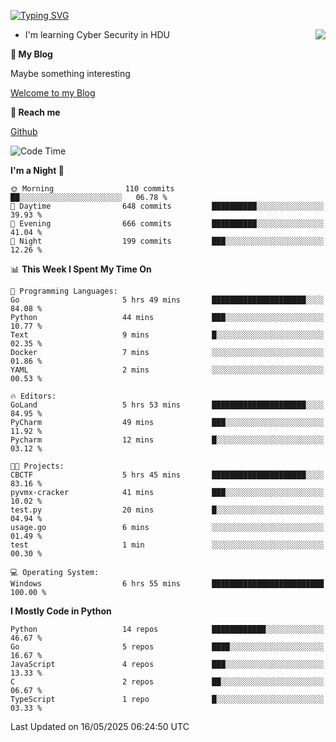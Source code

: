[![Typing SVG](https://readme-typing-svg.herokuapp.com?font=Fira+Code&pause=1000&random=false&width=450&height=60&lines=Hello+%F0%9F%91%8B%F0%9F%8F%BB;I'm+JBNRZ)](https://git.io/typing-svg)

<a href="#">
  <img align="right" src="https://github-readme-stats.vercel.app/api?username=JBNRZ&show_icons=true&bg_color=15,f2f7fd,E0EAFC" />
</a>

- I'm learning Cyber Security in HDU

 **🌱 My Blog**

Maybe something interesting

[Welcome to my Blog](https://jbnrz.com.cn/)

 **💬 Reach me** 

[Github](https://github.com/JBNRZ)


<!--START_SECTION:waka-->
![Code Time](http://img.shields.io/badge/Code%20Time-1%2C180%20hrs%2040%20mins-blue)

**I'm a Night 🦉** 

```text
🌞 Morning                110 commits         ██░░░░░░░░░░░░░░░░░░░░░░░   06.78 % 
🌆 Daytime                648 commits         ██████████░░░░░░░░░░░░░░░   39.93 % 
🌃 Evening                666 commits         ██████████░░░░░░░░░░░░░░░   41.04 % 
🌙 Night                  199 commits         ███░░░░░░░░░░░░░░░░░░░░░░   12.26 % 
```


📊 **This Week I Spent My Time On** 

```text
💬 Programming Languages: 
Go                       5 hrs 49 mins       █████████████████████░░░░   84.08 % 
Python                   44 mins             ███░░░░░░░░░░░░░░░░░░░░░░   10.77 % 
Text                     9 mins              █░░░░░░░░░░░░░░░░░░░░░░░░   02.35 % 
Docker                   7 mins              ░░░░░░░░░░░░░░░░░░░░░░░░░   01.86 % 
YAML                     2 mins              ░░░░░░░░░░░░░░░░░░░░░░░░░   00.53 % 

🔥 Editors: 
GoLand                   5 hrs 53 mins       █████████████████████░░░░   84.95 % 
PyCharm                  49 mins             ███░░░░░░░░░░░░░░░░░░░░░░   11.92 % 
Pycharm                  12 mins             █░░░░░░░░░░░░░░░░░░░░░░░░   03.12 % 

🐱‍💻 Projects: 
CBCTF                    5 hrs 45 mins       █████████████████████░░░░   83.16 % 
pyvmx-cracker            41 mins             ███░░░░░░░░░░░░░░░░░░░░░░   10.02 % 
test.py                  20 mins             █░░░░░░░░░░░░░░░░░░░░░░░░   04.94 % 
usage.go                 6 mins              ░░░░░░░░░░░░░░░░░░░░░░░░░   01.49 % 
test                     1 min               ░░░░░░░░░░░░░░░░░░░░░░░░░   00.30 % 

💻 Operating System: 
Windows                  6 hrs 55 mins       █████████████████████████   100.00 % 
```

**I Mostly Code in Python** 

```text
Python                   14 repos            ████████████░░░░░░░░░░░░░   46.67 % 
Go                       5 repos             ████░░░░░░░░░░░░░░░░░░░░░   16.67 % 
JavaScript               4 repos             ███░░░░░░░░░░░░░░░░░░░░░░   13.33 % 
C                        2 repos             ██░░░░░░░░░░░░░░░░░░░░░░░   06.67 % 
TypeScript               1 repo              █░░░░░░░░░░░░░░░░░░░░░░░░   03.33 % 
```




 Last Updated on 16/05/2025 06:24:50 UTC
<!--END_SECTION:waka-->
